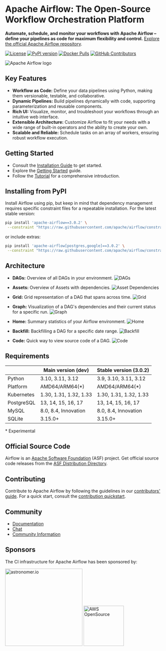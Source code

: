 # Apache Airflow: The Open-Source Workflow Orchestration Platform

**Automate, schedule, and monitor your workflows with Apache Airflow – define your pipelines as code for maximum flexibility and control.**  [Explore the official Apache Airflow repository](https://github.com/apache/airflow).

[![License](https://img.shields.io/:license-Apache%202-blue.svg)](https://www.apache.org/licenses/LICENSE-2.0.txt)
[![PyPI version](https://badge.fury.io/py/apache-airflow.svg)](https://badge.fury.io/py/apache-airflow)
[![Docker Pulls](https://img.shields.io/docker/pulls/apache/airflow.svg)](https://hub.docker.com/r/apache/airflow)
[![GitHub Contributors](https://img.shields.io/github/contributors/apache/airflow)](https://github.com/apache/airflow/graphs/contributors)

<picture width="500">
  <img
    src="https://github.com/apache/airflow/blob/19ebcac2395ef9a6b6ded3a2faa29dc960c1e635/docs/apache-airflow/img/logos/wordmark_1.png?raw=true"
    alt="Apache Airflow logo"
  />
</picture>

## Key Features

*   **Workflow as Code:** Define your data pipelines using Python, making them versionable, testable, and collaborative.
*   **Dynamic Pipelines:** Build pipelines dynamically with code, supporting parameterization and reusable components.
*   **Rich UI:** Visualize, monitor, and troubleshoot your workflows through an intuitive web interface.
*   **Extensible Architecture:** Customize Airflow to fit your needs with a wide range of built-in operators and the ability to create your own.
*   **Scalable and Reliable:** Schedule tasks on an array of workers, ensuring robust workflow execution.

## Getting Started

*   Consult the [Installation Guide](https://airflow.apache.org/docs/apache-airflow/stable/installation/) to get started.
*   Explore the [Getting Started](https://airflow.apache.org/docs/apache-airflow/stable/start.html) guide.
*   Follow the [Tutorial](https://airflow.apache.org/docs/apache-airflow/stable/tutorial/) for a comprehensive introduction.

## Installing from PyPI

Install Airflow using pip, but keep in mind that dependency management requires specific constraint files for a repeatable installation. For the latest stable version:

```bash
pip install 'apache-airflow==3.0.2' \
 --constraint "https://raw.githubusercontent.com/apache/airflow/constraints-3.0.2/constraints-3.10.txt"
```

or include extras:

```bash
pip install 'apache-airflow[postgres,google]==3.0.2' \
 --constraint "https://raw.githubusercontent.com/apache/airflow/constraints-3.0.2/constraints-3.10.txt"
```

## Architecture

*   **DAGs:** Overview of all DAGs in your environment.
    ![DAGs](https://raw.githubusercontent.com/apache/airflow/main/airflow-core/docs/img/ui-dark/dags.png)

*   **Assets:** Overview of Assets with dependencies.
    ![Asset Dependencies](https://raw.githubusercontent.com/apache/airflow/main/airflow-core/docs/img/ui-dark/assets_graph.png)

*   **Grid:** Grid representation of a DAG that spans across time.
    ![Grid](https://raw.githubusercontent.com/apache/airflow/main/airflow-core/docs/img/ui-dark/grid.png)

*   **Graph:** Visualization of a DAG's dependencies and their current status for a specific run.
    ![Graph](https://raw.githubusercontent.com/apache/airflow/main/airflow-core/docs/img/ui-dark/graph.png)

*   **Home:** Summary statistics of your Airflow environment.
    ![Home](https://raw.githubusercontent.com/apache/airflow/main/airflow-core/docs/img/ui-dark/home.png)

*   **Backfill:** Backfilling a DAG for a specific date range.
    ![Backfill](https://raw.githubusercontent.com/apache/airflow/main/airflow-core/docs/img/ui-dark/backfill.png)

*   **Code:** Quick way to view source code of a DAG.
    ![Code](https://raw.githubusercontent.com/apache/airflow/main/airflow-core/docs/img/ui-dark/code.png)

## Requirements

|            | Main version (dev)     | Stable version (3.0.2) |
|------------|------------------------|------------------------|
| Python     | 3.10, 3.11, 3.12       | 3.9, 3.10, 3.11, 3.12  |
| Platform   | AMD64/ARM64(\*)        | AMD64/ARM64(\*)        |
| Kubernetes | 1.30, 1.31, 1.32, 1.33 | 1.30, 1.31, 1.32, 1.33 |
| PostgreSQL | 13, 14, 15, 16, 17     | 13, 14, 15, 16, 17     |
| MySQL      | 8.0, 8.4, Innovation   | 8.0, 8.4, Innovation   |
| SQLite     | 3.15.0+                | 3.15.0+                |

\* Experimental

## Official Source Code

Airflow is an [Apache Software Foundation](https://www.apache.org) (ASF) project. Get official source code releases from the [ASF Distribution Directory](https://downloads.apache.org/airflow).

## Contributing

Contribute to Apache Airflow by following the guidelines in our [contributors' guide](https://github.com/apache/airflow/blob/main/contributing-docs/README.rst).  For a quick start, consult the [contribution quickstart](https://github.com/apache/airflow/blob/main/contributing-docs/03_contributors_quick_start.rst).

## Community

*   [Documentation](https://airflow.apache.org/docs/apache-airflow/stable/)
*   [Chat](https://s.apache.org/airflow-slack)
*   [Community Information](https://airflow.apache.org/community/)

## Sponsors

The CI infrastructure for Apache Airflow has been sponsored by:

<!-- Ordered by most recently "funded" -->

<a href="https://astronomer.io"><img src="https://assets2.astronomer.io/logos/logoForLIGHTbackground.png" alt="astronomer.io" width="250px"></a>
<a href="https://aws.amazon.com/opensource/"><img src="https://github.com/apache/airflow/blob/main/providers/amazon/docs/integration-logos/AWS-Cloud-alt_light-bg@4x.png?raw=true" alt="AWS OpenSource" width="130px"></a>